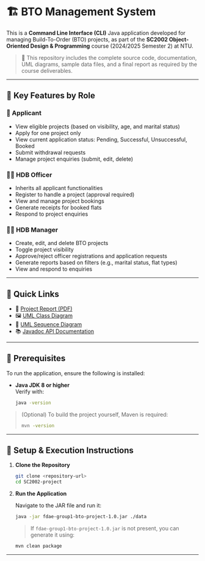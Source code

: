 # 🏗️ BTO Management System

This is a **Command Line Interface (CLI)** Java application developed for managing Build-To-Order (BTO) projects, as part of the **SC2002 Object-Oriented Design & Programming** course (2024/2025 Semester 2) at NTU.

> 📁 This repository includes the complete source code, documentation, UML diagrams, sample data files, and a final report as required by the course deliverables.

---

## 🎯 Key Features by Role

### 👤 Applicant
- View eligible projects (based on visibility, age, and marital status)
- Apply for one project only
- View current application status: Pending, Successful, Unsuccessful, Booked
- Submit withdrawal requests
- Manage project enquiries (submit, edit, delete)

### 🧑‍💼 HDB Officer
- Inherits all applicant functionalities
- Register to handle a project (approval required)
- View and manage project bookings
- Generate receipts for booked flats
- Respond to project enquiries

### 👨‍💼 HDB Manager
- Create, edit, and delete BTO projects
- Toggle project visibility
- Approve/reject officer registrations and application requests
- Generate reports based on filters (e.g., marital status, flat types)
- View and respond to enquiries

---

## 🔗 Quick Links

- 📄 [Project Report (PDF)](./docs/FDAE-grp1.docx)
- 🖼️ [UML Class Diagram](./docs/class-diagram.png)
- 🧬 [UML Sequence Diagram](./docs/sequence-diagram.png)
- 📚 [Javadoc API Documentation](https://vishvaaj001.github.io/SC2002-project/)

---

## 🔧 Prerequisites

To run the application, ensure the following is installed:

- **Java JDK 8 or higher**  
  Verify with:

  ```bash
  java -version
  ```

> (Optional) To build the project yourself, Maven is required:
> 
> ```bash
> mvn -version
> ```

---

## 🚀 Setup & Execution Instructions

1. **Clone the Repository**

   ```bash
   git clone <repository-url>
   cd SC2002-project
   ```

2. **Run the Application**

   Navigate to the JAR file and run it:

   ```bash
   java -jar fdae-group1-bto-project-1.0.jar ./data
   ```

   > If `fdae-group1-bto-project-1.0.jar` is not present, you can generate it using:

   ```bash
   mvn clean package
   ```

---
